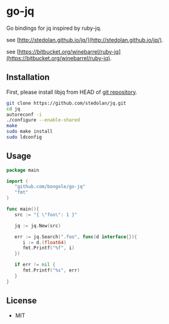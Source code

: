 # go-jq

Go bindings for jq inspired by ruby-jq.

see [http://stedolan.github.io/jq/](http://stedolan.github.io/jq/).

see [https://bitbucket.org/winebarrel/ruby-jq](https://bitbucket.org/winebarrel/ruby-jq).

## Installation

First, please install libjq from HEAD of [git repository](https://github.com/stedolan/jq).

```sh
git clone https://github.com/stedolan/jq.git
cd jq
autoreconf -i
./configure --enable-shared
make
sudo make install
sudo ldconfig
```

## Usage

```go
package main

import (
   "github.com/bongole/go-jq"
   "fmt"
)

func main(){
   src := "{ \"foo\": 1 }"

   jq := jq.New(src)

   err := jq.Search(".foo", func(d interface{}){
      i := d.(float64)
      fmt.Printf("%f", i)
   })

   if err != nil {
      fmt.Printf("%s", err)
   }
}
```

## License
* MIT
